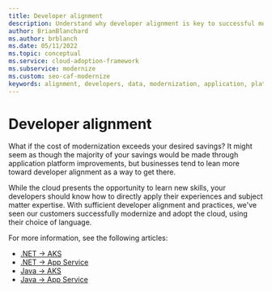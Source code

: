 ```yaml
---
title: Developer alignment
description: Understand why developer alignment is key to successful modernization and adoption of the cloud.
author: BrianBlanchard
ms.author: brblanch
ms.date: 05/11/2022
ms.topic: conceptual
ms.service: cloud-adoption-framework
ms.subservice: modernize
ms.custom: seo-caf-modernize
keywords: alignment, developers, data, modernization, application, platform
---
```


# Developer alignment

What if the cost of modernization exceeds your desired savings? It might seem as though the majority of your savings would be made through application platform improvements, but businesses tend to lean more toward developer alignment as a way to get there.

While the cloud presents the opportunity to learn new skills, your developers should know how to directly apply their experiences and subject matter expertise. With sufficient developer alignment and practices, we've seen our customers successfully modernize and adopt the cloud, using their choice of language.

For more information, see the following articles:

- [.NET -> AKS](/azure/migrate/tutorial-app-containerization-aspnet-kubernetes)
- [.NET -> App Service](/azure/migrate/tutorial-app-containerization-aspnet-app-service)
- [Java -> AKS](/azure/migrate/tutorial-app-containerization-java-kubernetes)
- [Java -> App Service](/azure/migrate/tutorial-app-containerization-java-app-service)
